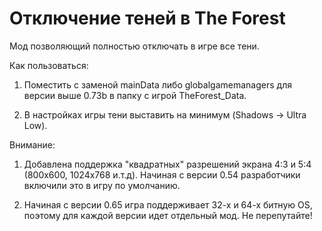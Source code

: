 # Отключение теней в The Forest

Мод позволяющий полностью отключать в игре все тени.

Как пользоваться:

1. Поместить с заменой mainData либо globalgamemanagers для версии выше 0.73b в папку с игрой TheForest_Data.

2. В настройках игры тени выставить на минимум (Shadows → Ultra Low).

Внимание:

1. Добавлена поддержка "квадратных" разрешений экрана 4:3 и 5:4 (800x600, 1024x768 и.т.д). Начиная с версии 0.54 разработчики включили это в игру по умолчанию.

2. Начиная с версии 0.65 игра поддерживает 32-х и 64-х битную OS, поэтому для каждой версии идет отдельный мод. Не перепутайте!
